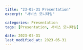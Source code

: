 ```yaml
---
title: "23-05-31 Presentation"
excerpt: "서비스 모니터링"

categories: Presentation
tags: [Presentation, 서비스 모니터링]

date: 2023-05-31
last_modified_at: 2023-05-31
---
```


